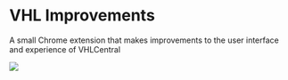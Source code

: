 # VHL Improvements
 A small Chrome extension that makes improvements to the user interface and experience of VHLCentral

<a href="https://chrome.google.com/webstore/detail/vhl-improvements/magoaiaanbkidhdfjoikmhgagogbdjcm"><img src="https://developer.chrome.com/webstore/images/ChromeWebStore_Badge_v2_206x58.png"></a>